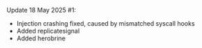 
Update 18 May 2025 #1:
- Injection crashing fixed, caused by mismatched syscall hooks
- Added replicatesignal
- Added herobrine 
